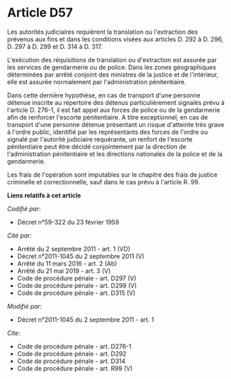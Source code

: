 # Article D57

Les autorités judiciaires requièrent la translation ou l'extraction des prévenus aux fins et dans les conditions visées aux
articles D. 292 à D. 296, D. 297 à D. 299 et D. 314 à D. 317. 

L'exécution des réquisitions de translation ou d'extraction est assurée par les services de gendarmerie ou de police. Dans
les zones géographiques déterminées par arrêté conjoint des ministres de la justice et de l'intérieur, elle est assurée
normalement par l'administration pénitentiaire. 

Dans cette dernière hypothèse, en cas de transport d'une personne détenue inscrite au répertoire des détenus particulièrement
signalés prévu à l'article D. 276-1, il est fait appel aux forces de police ou de la gendarmerie afin de renforcer l'escorte
pénitentiaire. A titre exceptionnel, en cas de transport d'une personne détenue présentant un risque d'atteinte très grave à
l'ordre public, identifié par les représentants des forces de l'ordre ou signalé par l'autorité judiciaire requérante, un
renfort de l'escorte pénitentiaire peut être décidé conjointement par la direction de l'administration pénitentiaire et les
directions nationales de la police et de la gendarmerie. 

Les frais de l'opération sont imputables sur le chapitre des frais de justice criminelle et correctionnelle, sauf dans le cas
prévu à l'article R. 99.

**Liens relatifs à cet article**

_Codifié par_:

  - Décret n°59-322 du 23 février 1959

_Cité par_:

  - Arrêté du 2 septembre 2011 - art. 1 (VD)
  - Décret n°2011-1045 du 2 septembre 2011 (V)
  - Arrêté du 11 mars 2016 - art. 2 (Ab)
  - Arrêté du 21 mai 2019 - art. 3 (V)
  - Code de procédure pénale - art. D297 (V)
  - Code de procédure pénale - art. D299 (V)
  - Code de procédure pénale - art. D315 (V)

_Modifié par_:

  - Décret n°2011-1045 du 2 septembre 2011 - art. 1

_Cite_:

  - Code de procédure pénale - art. D276-1
  - Code de procédure pénale - art. D292
  - Code de procédure pénale - art. D314
  - Code de procédure pénale - art. R99 (V)
